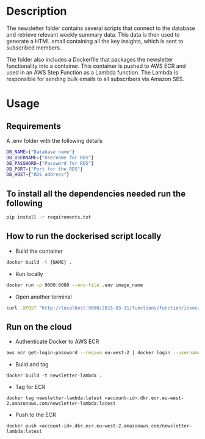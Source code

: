 # Description 

The newsletter folder contains several scripts that connect to the database and retrieve relevant weekly summary data. This data is then used to generate a HTML email containing all the key insights, which is sent to subscribed members.

The folder also includes a Dockerfile that packages the newsletter functionality into a container. This container is pushed to AWS ECR and used in an AWS Step Function as a Lambda function. The Lambda is responsible for sending bulk emails to all subscribers via Amazon SES.

# Usage

## Requirements
A .env folder with the following details
``` sh
DB_NAME={"Database name"}
DB_USERNAME={"Username for RDS"}
DB_PASSWORD={"Password for RDS"}
DB_PORT={"Port for the RDS"}
DB_HOST={"RDS address"}
```

## To install all the dependencies needed run the following

``` sh
pip install -r requirements.txt
```

## How to run the dockerised script locally

- Build the container
```sh
docker build -t {NAME} .
```

- Run locally
``` sh
docker run -p 9000:8080 --env-file .env image_name
```

- Open another terminal
``` sh
curl -XPOST "http://localhost:9000/2015-03-31/functions/function/invocations" -d '{}'
```



## Run on the cloud
- Authenticate Docker to AWS ECR
```sh
aws ecr get-login-password --region eu-west-2 | docker login --username AWS --password-stdin <account-id>.dkr.ecr.eu-west-2.amazonaws.com
```


- Build and tag
```
docker build -t newsletter-lambda .
```

- Tag for ECR
```
docker tag newsletter-lambda:latest <account-id>.dkr.ecr.eu-west-2.amazonaws.com/newsletter-lambda:latest
```

- Push to the ECR
```
docker push <account-id>.dkr.ecr.eu-west-2.amazonaws.com/newsletter-lambda:latest
```